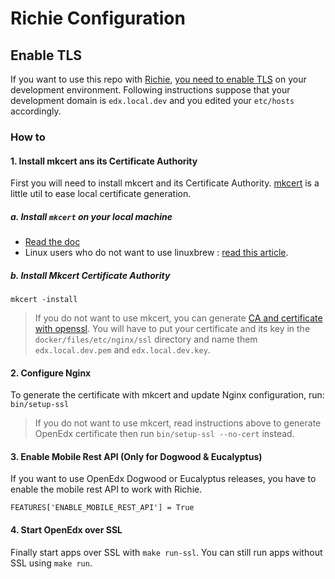 # Richie Configuration

## Enable TLS

If you want to use this repo with [Richie](https://github.com/openfun/richie),
[you need to enable TLS](https://richie.education/docs/quick-start#purpose)
on your development environment. Following instructions suppose that your development domain
is `edx.local.dev` and you edited your `etc/hosts` accordingly.

### How to

#### 1. Install mkcert ans its Certificate Authority

First you will need to install mkcert and its Certificate Authority.
[mkcert](https://mkcert.org/) is a little util to ease local certificate generation.

##### a. Install `mkcert` on your local machine

- [Read the doc](https://github.com/FiloSottile/mkcert)
- Linux users who do not want to use linuxbrew : [read this article](https://www.prado.lt/how-to-create-locally-trusted-ssl-certificates-in-local-development-environment-on-linux-with-mkcert).

##### b. Install Mkcert Certificate Authority

`mkcert -install`

> If you do not want to use mkcert, you can generate [CA and certificate with openssl](https://www.freecodecamp.org/news/how-to-get-https-working-on-your-local-development-environment-in-5-minutes-7af615770eec/).
> You will have to put your certificate and its key in the `docker/files/etc/nginx/ssl` directory
> and name them `edx.local.dev.pem` and `edx.local.dev.key`.

#### 2. Configure Nginx

To generate the certificate with mkcert and update Nginx configuration, run:
`bin/setup-ssl`

> If you do not want to use mkcert, read instructions above to generate OpenEdx certificate then
> run `bin/setup-ssl --no-cert` instead.

#### 3. Enable Mobile Rest API (Only for Dogwood & Eucalyptus)
If you want to use OpenEdx Dogwood or Eucalyptus releases, you have to enable
the mobile rest API to work with Richie.

`FEATURES['ENABLE_MOBILE_REST_API'] = True`

#### 4. Start OpenEdx over SSL

Finally start apps over SSL with `make run-ssl`.
You can still run apps without SSL using `make run`.
